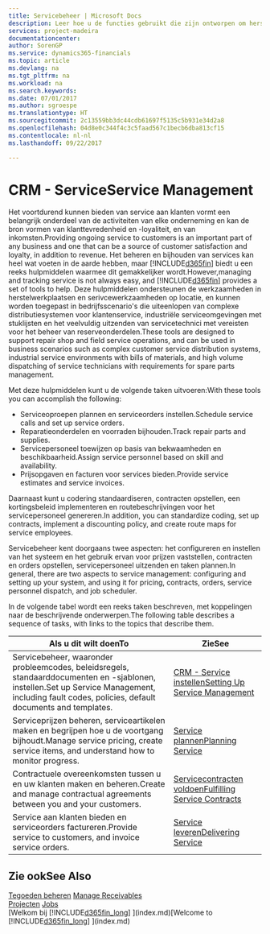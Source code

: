 ```yaml
---
title: Servicebeheer | Microsoft Docs
description: Leer hoe u de functies gebruikt die zijn ontworpen om herstelwerkplaats- en serivcewerkzaamheden te ondersteunen.
services: project-madeira
documentationcenter: 
author: SorenGP
ms.service: dynamics365-financials
ms.topic: article
ms.devlang: na
ms.tgt_pltfrm: na
ms.workload: na
ms.search.keywords: 
ms.date: 07/01/2017
ms.author: sgroespe
ms.translationtype: HT
ms.sourcegitcommit: 2c13559bb3dc44cdb61697f5135c5b931e34d2a8
ms.openlocfilehash: 04d8e0c344f4c3c5faad567c1becb6dba813cf15
ms.contentlocale: nl-nl
ms.lasthandoff: 09/22/2017

---
```

# <a name="service-management"></a><span data-ttu-id="323a2-103">CRM - Service</span><span class="sxs-lookup"><span data-stu-id="323a2-103">Service Management</span></span>
<span data-ttu-id="323a2-104">Het voortdurend kunnen bieden van service aan klanten vormt een belangrijk onderdeel van de activiteiten van elke onderneming en kan de bron vormen van klanttevredenheid en -loyaliteit, en van inkomsten.</span><span class="sxs-lookup"><span data-stu-id="323a2-104">Providing ongoing service to customers is an important part of any business and one that can be a source of customer satisfaction and loyalty, in addition to revenue.</span></span> <span data-ttu-id="323a2-105">Het beheren en bijhouden van services kan heel wat voeten in de aarde hebben, maar [!INCLUDE[d365fin](includes/d365fin_md.md)] biedt u een reeks hulpmiddelen waarmee dit gemakkelijker wordt.</span><span class="sxs-lookup"><span data-stu-id="323a2-105">However,managing and tracking service is not always easy, and [!INCLUDE[d365fin](includes/d365fin_md.md)] provides a set of tools to help.</span></span> <span data-ttu-id="323a2-106">Deze hulpmiddelen ondersteunen de werkzaamheden in herstelwerkplaatsen en serivcewerkzaamheden op locatie, en kunnen worden toegepast in bedrijfsscenario's die uiteenlopen van complexe distributiesystemen voor klantenservice, industriële serviceomgevingen met stuklijsten en het veelvuldig uitzenden van servicetechnici met vereisten voor het beheer van reserveonderdelen.</span><span class="sxs-lookup"><span data-stu-id="323a2-106">These tools are designed to support repair shop and field service operations, and can be used in business scenarios such as complex customer service distribution systems, industrial service environments with bills of materials, and high volume dispatching of service technicians with requirements for spare parts management.</span></span>  
  
 <span data-ttu-id="323a2-107">Met deze hulpmiddelen kunt u de volgende taken uitvoeren:</span><span class="sxs-lookup"><span data-stu-id="323a2-107">With these tools you can accomplish the following:</span></span>  
  
* <span data-ttu-id="323a2-108">Serviceoproepen plannen en serviceorders instellen.</span><span class="sxs-lookup"><span data-stu-id="323a2-108">Schedule service calls and set up service orders.</span></span>  
* <span data-ttu-id="323a2-109">Reparatieonderdelen en voorraden bijhouden.</span><span class="sxs-lookup"><span data-stu-id="323a2-109">Track repair parts and supplies.</span></span>  
* <span data-ttu-id="323a2-110">Servicepersoneel toewijzen op basis van bekwaamheden en beschikbaarheid.</span><span class="sxs-lookup"><span data-stu-id="323a2-110">Assign service personnel based on skill and availability.</span></span>  
* <span data-ttu-id="323a2-111">Prijsopgaven en facturen voor services bieden.</span><span class="sxs-lookup"><span data-stu-id="323a2-111">Provide service estimates and service invoices.</span></span>  
  
<span data-ttu-id="323a2-112">Daarnaast kunt u codering standaardiseren, contracten opstellen, een kortingsbeleid implementeren en routebeschrijvingen voor het servicepersoneel genereren.</span><span class="sxs-lookup"><span data-stu-id="323a2-112">In addition, you can standardize coding, set up contracts, implement a discounting policy, and create route maps for service employees.</span></span>  
  
<span data-ttu-id="323a2-113">Servicebeheer kent doorgaans twee aspecten: het configureren en instellen van het systeem en het gebruik ervan voor prijzen vaststellen, contracten en orders opstellen, servicepersoneel uitzenden en taken plannen.</span><span class="sxs-lookup"><span data-stu-id="323a2-113">In general, there are two aspects to service management: configuring and setting up your system, and using it for pricing, contracts, orders, service personnel dispatch, and job scheduler.</span></span>  
  
<span data-ttu-id="323a2-114">In de volgende tabel wordt een reeks taken beschreven, met koppelingen naar de beschrijvende onderwerpen.</span><span class="sxs-lookup"><span data-stu-id="323a2-114">The following table describes a sequence of tasks, with links to the topics that describe them.</span></span>   
  
|<span data-ttu-id="323a2-115">**Als u dit wilt doen**</span><span class="sxs-lookup"><span data-stu-id="323a2-115">**To**</span></span>|<span data-ttu-id="323a2-116">**Zie**</span><span class="sxs-lookup"><span data-stu-id="323a2-116">**See**</span></span>|  
|------------|-------------|  
|<span data-ttu-id="323a2-117">Servicebeheer, waaronder probleemcodes, beleidsregels, standaarddocumenten en -sjablonen, instellen.</span><span class="sxs-lookup"><span data-stu-id="323a2-117">Set up Service Management, including fault codes, policies, default documents and templates.</span></span>|[<span data-ttu-id="323a2-118">CRM - Service instellen</span><span class="sxs-lookup"><span data-stu-id="323a2-118">Setting Up Service Management</span></span>](service-setup-service.md)|  
|<span data-ttu-id="323a2-119">Serviceprijzen beheren, serviceartikelen maken en begrijpen hoe u de voortgang bijhoudt.</span><span class="sxs-lookup"><span data-stu-id="323a2-119">Manage service pricing, create service items, and understand how to monitor progress.</span></span>|[<span data-ttu-id="323a2-120">Service plannen</span><span class="sxs-lookup"><span data-stu-id="323a2-120">Planning Service</span></span>](service-plan-service.md)|  
|<span data-ttu-id="323a2-121">Contractuele overeenkomsten tussen u en uw klanten maken en beheren.</span><span class="sxs-lookup"><span data-stu-id="323a2-121">Create and manage contractual agreements between you and your customers.</span></span>|[<span data-ttu-id="323a2-122">Servicecontracten voldoen</span><span class="sxs-lookup"><span data-stu-id="323a2-122">Fulfilling Service Contracts</span></span>](service-fulfill-service-contracts.md)|  
|<span data-ttu-id="323a2-123">Service aan klanten bieden en serviceorders factureren.</span><span class="sxs-lookup"><span data-stu-id="323a2-123">Provide service to customers, and invoice service orders.</span></span>|[<span data-ttu-id="323a2-124">Service leveren</span><span class="sxs-lookup"><span data-stu-id="323a2-124">Delivering Service</span></span>](service-deliver-service.md)|  
  
## <a name="see-also"></a><span data-ttu-id="323a2-125">Zie ook</span><span class="sxs-lookup"><span data-stu-id="323a2-125">See Also</span></span>  
<span data-ttu-id="323a2-126">[Tegoeden beheren](receivables-manage-receivables.md) </span><span class="sxs-lookup"><span data-stu-id="323a2-126">[Manage Receivables](receivables-manage-receivables.md) </span></span>  
<span data-ttu-id="323a2-127">[Projecten](projects-how-create-jobs.md) </span><span class="sxs-lookup"><span data-stu-id="323a2-127">[Jobs](projects-how-create-jobs.md) </span></span>  
<span data-ttu-id="323a2-128">[Welkom bij [!INCLUDE[d365fin_long](includes/d365fin_long_md.md)] ](index.md)</span><span class="sxs-lookup"><span data-stu-id="323a2-128">[Welcome to [!INCLUDE[d365fin_long](includes/d365fin_long_md.md)] ](index.md)</span></span>
